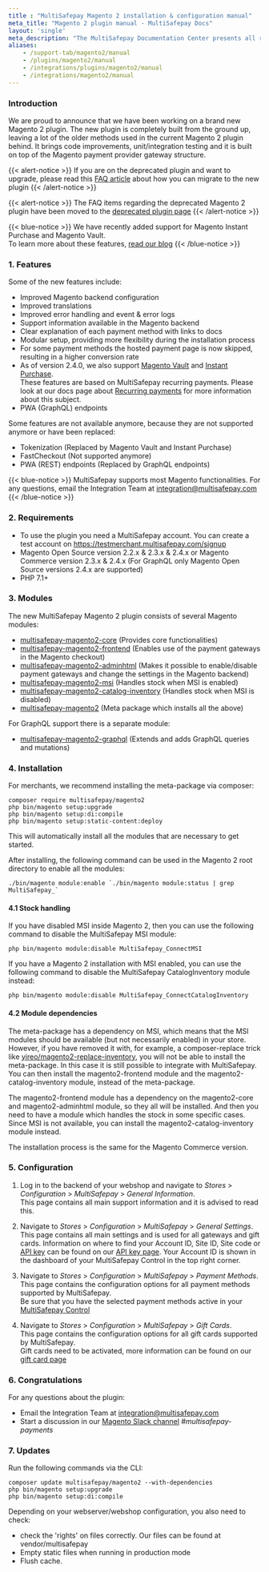 ```yaml
---
title : "MultiSafepay Magento 2 installation & configuration manual"
meta_title: "Magento 2 plugin manual - MultiSafepay Docs"
layout: 'single'
meta_description: "The MultiSafepay Documentation Center presents all relevant information about our Plugins and API. You can also find support pages for payment methods, tools and general questions as well as the contact details of our Support and Integration Teams."
aliases:
    - /support-tab/magento2/manual
    - /plugins/magento2/manual
    - /integrations/plugins/magento2/manual
    - /integrations/magento2/manual
---
```


### Introduction

We are proud to announce that we have been working on a brand new Magento 2 plugin. 
The new plugin is completely built from the ground up, leaving a lot of the older methods used in the current Magento 2 plugin behind.
It brings code improvements, unit/integration testing and it is built on top of the Magento payment provider gateway structure.

{{< alert-notice >}}
If you are on the deprecated plugin and want to upgrade, please read this [FAQ article](/integrations/ecommerce-integrations/magento2/faq/migrating-to-new-plugin/) about how you can migrate to the new plugin
{{< /alert-notice >}}

{{< alert-notice >}}
The FAQ items regarding the deprecated Magento 2 plugin have been moved to the [deprecated plugin page](/integrations/ecommerce-integrations/magento2/old) 
{{< /alert-notice >}}

{{< blue-notice >}}
We have recently added support for Magento Instant Purchase and Magento Vault.  
To learn more about these features, [read our blog](https://www.multisafepay.com/blog/magento-2-boost-conversion-through-magento-vault-instant-purchase)
{{< /blue-notice >}}

### 1. Features
Some of the new features include:

* Improved Magento backend configuration
* Improved translations
* Improved error handling and event & error logs
* Support information available in the Magento backend
* Clear explanation of each payment method with links to docs
* Modular setup, providing more flexibility during the installation process
* For some payment methods the hosted payment page is now skipped, resulting in a higher conversion rate
* As of version 2.4.0, we also support [Magento Vault](https://devdocs.magento.com/guides/v2.4/payments-integrations/vault/vault-intro.html) and [Instant Purchase](https://docs.magento.com/user-guide/sales/checkout-instant-purchase.html).  
  These features are based on MultiSafepay recurring payments. Please look at our docs page about [Recurring payments](/tools/recurring-payments/) for more information about this subject.
* PWA (GraphQL) endpoints


Some features are not available anymore, because they are not supported anymore or have been replaced:

* Tokenization (Replaced by Magento Vault and Instant Purchase)
* FastCheckout (Not supported anymore)
* PWA (REST) endpoints (Replaced by GraphQL endpoints)

{{< blue-notice >}}
MultiSafepay supports most Magento functionalities. For any questions, email the Integration Team at <integration@multisafepay.com>
{{< /blue-notice >}}

### 2. Requirements
- To use the plugin you need a MultiSafepay account. You can create a test account on https://testmerchant.multisafepay.com/signup
- Magento Open Source version 2.2.x & 2.3.x & 2.4.x or Magento Commerce version 2.3.x & 2.4.x (For GraphQL only Magento Open Source versions 2.4.x are supported)
- PHP 7.1+

### 3. Modules
The new MultiSafepay Magento 2 plugin consists of several Magento modules:

* [multisafepay-magento2-core](https://github.com/MultiSafepay/magento2-core) (Provides core functionalities)
* [multisafepay-magento2-frontend](https://github.com/MultiSafepay/magento2-frontend) (Enables use of the payment gateways in the Magento checkout)
* [multisafepay-magento2-adminhtml](https://github.com/MultiSafepay/magento2-adminhtml) (Makes it possible to enable/disable payment gateways and change the settings in the Magento backend)
* [multisafepay-magento2-msi](https://github.com/MultiSafepay/magento2-msi) (Handles stock when MSI is enabled)
* [multisafepay-magento2-catalog-inventory](https://github.com/MultiSafepay/magento2-catalog-inventory) (Handles stock when MSI is disabled)
* [multisafepay-magento2](https://github.com/MultiSafepay/magento2) (Meta package which installs all the above)

For GraphQL support there is a separate module:

* [multisafepay-magento2-graphql](https://github.com/MultiSafepay/magento2-graphql) (Extends and adds GraphQL queries and mutations)

### 4. Installation
For merchants, we recommend installing the meta-package via composer:

``` 
composer require multisafepay/magento2
php bin/magento setup:upgrade
php bin/magento setup:di:compile
php bin/magento setup:static-content:deploy
```

This will automatically install all the modules that are necessary to get started.

After installing, the following command can be used in the Magento 2 root directory to enable all the modules:
```
./bin/magento module:enable `./bin/magento module:status | grep MultiSafepay_`
```

#### 4.1 Stock handling

If you have disabled MSI inside Magento 2, then you can use the following command to disable the MultiSafepay MSI module:
```
php bin/magento module:disable MultiSafepay_ConnectMSI
```

If you have a Magento 2 installation with MSI enabled, you can use the following command to disable the MultiSafepay CatalogInventory module instead:
```
php bin/magento module:disable MultiSafepay_ConnectCatalogInventory
```

#### 4.2 Module dependencies
The meta-package has a dependency on MSI, which means that the MSI modules should be available (but not necessarily enabled) in your store. However, if you have removed it with, for example, a composer-replace trick like [yireo/magento2-replace-inventory](https://github.com/yireo/magento2-replace-inventory), you will not be able to install the meta-package. In this case it is still possible to integrate with MultiSafepay. You can then install the magento2-frontend module and the magento2-catalog-inventory module, instead of the meta-package.

The magento2-frontend module has a dependency on the magento2-core and magento2-adminhtml module, so they all will be installed. And then you need to have a module which handles the stock in some specific cases. Since MSI is not available, you can install the magento2-catalog-inventory module instead.

The installation process is the same for the Magento Commerce version.

### 5. Configuration
1. Log in to the backend of your webshop and navigate to _Stores_ > _Configuration_ > _MultiSafepay_ > _General Information_.  
This page contains all main support information and it is advised to read this.

2. Navigate to _Stores_ > _Configuration_ > _MultiSafepay_ > _General Settings_.   
This page contains all main settings and is used for all gateways and gift cards.
Information on where to find your Account ID, Site ID, Site code or [API key](/faq/general/multisafepay-glossary/#api-key) can be found on our [API key page](/tools/multisafepay-control/get-your-api-key).
Your Account ID is shown in the dashboard of your MultiSafepay Control in the top right corner.

2. Navigate to _Stores_ > _Configuration_ > _MultiSafepay_ > _Payment Methods_.   
This page contains the configuration options for all payment methods supported by MultiSafepay.  
Be sure that you have the selected payment methods active in your [MultiSafepay Control](https://merchant.multisafepay.com)

3. Navigate to _Stores_ > _Configuration_ > _MultiSafepay_ > _Gift Cards_.  
This page contains the configuration options for all gift cards supported by MultiSafepay.  
Gift cards need to be activated, more information can be found on our [gift card page](/payment-methods/prepaid-cards/gift-cards)

### 6. Congratulations
For any questions about the plugin:

 - Email the Integration Team at <integration@multisafepay.com> 
 - Start a discussion in our [Magento Slack channel](https://magentocommeng.slack.com) _#multisafepay-payments_

### 7. Updates 
Run the following commands via the CLI:
```
composer update multisafepay/magento2 --with-dependencies
php bin/magento setup:upgrade
php bin/magento setup:di:compile
```

Depending on your webserver/webshop configuration, you also need to check:
- check the 'rights' on files correctly. Our files can be found at vendor/multisafepay
- Empty static files when running in production mode
- Flush cache.
